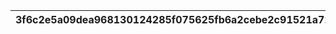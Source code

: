 |3f6c2e5a09dea968130124285f075625fb6a2cebe2c91521a72adcb8b92a112d|9a65e6b9916160e2dce724c6d9eb1d9c724cb6cb8fccc9647ba8e5bd3fb413ac|57f9ad520a1eb91dacc4d674868b4a144e64c8ca882514b3dbc806ac67a6f22b|1213273f415d017e7ab676302015c987d4df353df511c1e9740c585f98168bc1|b6a512cff4c37447214e4e9b95f1d4c0af3196e1421a8a6b4951d39903921e08|071115be63aa79652935c78178bd3e66b7d439bec5172de90c11ff5d3b631dab|
| --- | --- | --- | --- | --- | --- |